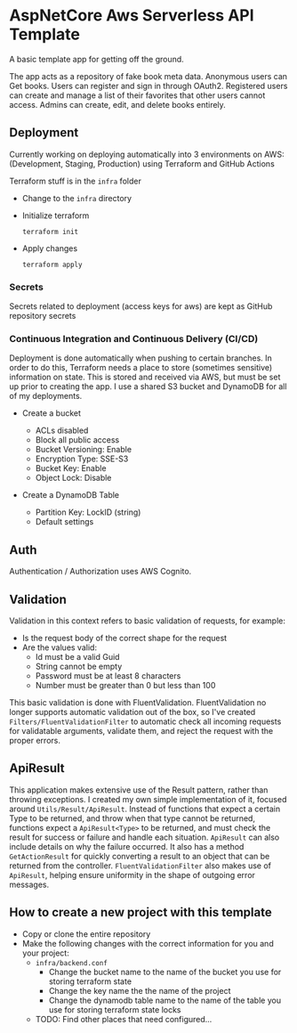 # AspNetCore Aws Serverless API Template

A basic template app for getting off the ground.

The app acts as a repository of fake book meta data. Anonymous users can Get books. Users can register and sign in through OAuth2. Registered users can create and manage a list of their favorites that other users cannot access. Admins can create, edit, and delete books entirely.

## Deployment

Currently working on deploying automatically into 3 environments on AWS: (Development, Staging, Production) using Terraform and GitHub Actions

Terraform stuff is in the `infra` folder

- Change to the `infra` directory

- Initialize terraform

  `terraform init`

- Apply changes

  `terraform apply`

### Secrets

Secrets related to deployment (access keys for aws) are kept as GitHub repository secrets

### Continuous Integration and Continuous Delivery (CI/CD)

Deployment is done automatically when pushing to certain branches. In order to do this, Terraform needs a place to store (sometimes sensitive) information on state. This is stored and received via AWS, but must be set up prior to creating the app. I use a shared S3 bucket and DynamoDB for all of my deployments.

- Create a bucket
  - ACLs disabled
  - Block all public access
  - Bucket Versioning: Enable
  - Encryption Type: SSE-S3
  - Bucket Key: Enable
  - Object Lock: Disable
  
- Create a DynamoDB Table
  - Partition Key: LockID (string)
  - Default settings

## Auth

Authentication / Authorization uses AWS Cognito.

## Validation

Validation in this context refers to basic validation of requests, for example:
  - Is the request body of the correct shape for the request
  - Are the values valid:
    - Id must be a valid Guid
    - String cannot be empty
    - Password must be at least 8 characters
    - Number must be greater than 0 but less than 100

This basic validation is done with FluentValidation. FluentValidation no longer supports automatic validation out of the box, so I've created `Filters/FluentValidationFilter` to automatic check all incoming requests for validatable arguments, validate them, and reject the request with the proper errors.

## ApiResult

This application makes extensive use of the Result pattern, rather than throwing exceptions. I created my own simple implementation of it, focused around `Utils/Result/ApiResult`. Instead of functions that expect a certain Type to be returned, and throw when that type cannot be returned, functions expect a `ApiResult<Type>` to be returned, and must check the result for success or failure and handle each situation. `ApiResult` can also include details on why the failure occurred. It also has a method `GetActionResult` for quickly converting a result to an object that can be returned from the controller. `FluentValidationFilter` also makes use of `ApiResult`, helping ensure uniformity in the shape of outgoing error messages.

## How to create a new project with this template

- Copy or clone the entire repository
- Make the following changes with the correct information for you and your project:
  - `infra/backend.conf`
    - Change the bucket name to the name of the bucket you use for storing terraform state
    - Change the key name the the name of the project
    - Change the dynamodb table name to the name of the table you use for storing terraform state locks
  - TODO: Find other places that need configured...